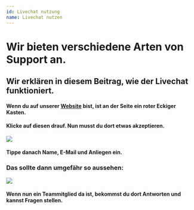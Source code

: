 ```yaml
---
id: Livechat nutzung
name: Livechat nutzen
---
```


# Wir bieten verschiedene Arten von Support an.
## Wir erklären in diesem Beitrag, wie der Livechat funktioniert.

#### Wenn du auf unserer [Website](https://robin-it.de) bist, ist an der Seite ein roter Eckiger Kasten.
#### Klicke auf diesen drauf. Nun musst du dort etwas akzeptieren.
![](https://screen.r-it.link/FonU7/bExiLUbu00.png/raw)
#### Tippe danach Name, E-Mail und Anliegen ein.
### Das sollte dann umgefähr so aussehen:
![](https://screen.r-it.link/FonU7/GUwOpIBu22.png/raw)

#### Wenn nun ein Teammitglied da ist, bekommst du dort Antworten und kannst Fragen stellen.


